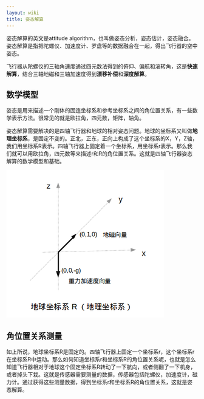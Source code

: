```yaml
---
layout: wiki
title: 姿态解算
---
```


姿态解算的英文是attitude algorithm，也叫做姿态分析，姿态估计，姿态融合。姿态解算是指把陀螺仪、加速度计、罗盘等的数据融合在一起，得出飞行器的空中姿态。

飞行器从陀螺仪的三轴角速度通过四元数法得到的俯仰、偏航和滚转角，这是**快速解算**，结合三轴地磁和三轴加速度得到**漂移补偿**和**深度解算**。

## 数学模型
姿态是用来描述一个刚体的固连坐标系和参考坐标系之间的角位置关系，有一些数学表示方法。很常见的就是欧拉角，四元数，矩阵，轴角。

姿态解算需要解决的是四轴飞行器和地球的相对姿态问题。地球的坐标系又叫做**地理坐标系**，是固定不变的。正北，正东，正向上构成了这个坐标系的X，Y，Z轴，我们用坐标系R表示。四轴飞行器上固定着一个坐标系，用坐标系r表示。那么我们就可以用欧拉角，四元数等来描述r和R的角位置关系。这就是四轴飞行器姿态解算的数学模型和基础。

![](/assets/img/earth-coodinate.png)

## 角位置关系测量
如上所说，地球坐标系R是固定的。四轴飞行器上固定一个坐标系r，这个坐标系r在坐标系R中运动。那么如何知道坐标系r和坐标系R的角位置关系呢，也就是怎么知道飞行器相对于地球这个固定坐标系R转动了一下航向，或者侧翻了一下机身，或者掉头下栽。这就是传感器需要测量的数据，传感器包括陀螺仪，加速度计，磁力计。通过获得这些测量数据，得到坐标系r和坐标系R的角位置关系，这就是姿态解算。
